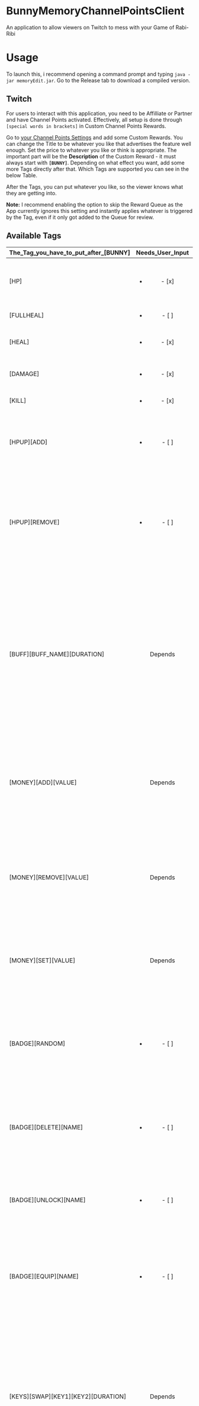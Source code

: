 # BunnyMemoryChannelPointsClient
An application to allow viewers on Twitch to mess with your Game of Rabi-Ribi

# Usage
To launch this, i recommend opening a command prompt and typing ``java -jar memoryEdit.jar``.
Go to the Release tab to download a compiled version.

## Twitch
For users to interact with this application, you need to be Affilliate or Partner and have
Channel Points activated. Effectively, all setup is done through ``[special words in brackets]``
in Custom Channel Points Rewards.

Go to [your Channel Points Settings](https://dashboard.twitch.tv/community/channel-points/rewards)
and add some Custom Rewards. You can change the Title to be whatever you like that advertises
the feature well enough. Set the price to whatever you like or think is appropriate.
The important part will be the **Description** of the Custom Reward - it must always start with
**``[BUNNY]``**. Depending on what effect you want, add some more Tags directly after that. Which
Tags are supported you can see in the below Table.

After the Tags, you can put whatever you like, so the viewer knows what they are getting into.

**Note:** I recommend enabling the option to skip the Reward Queue as the App currently
ignores this setting and instantly applies whatever is triggered by the Tag, even if it only
got added to the Queue for review.

## Available Tags
| The_Tag_you_have_to_put_after_[BUNNY] | Needs_User_Input | Description |
|------------------------------------|:----------------:|-------------|
| [HP] | <ul><li>- [x]  </li></ul>|Sets your current HP to whatever value the Viewer entered|
| [FULLHEAL] | <ul><li>- [ ] </li></ul>|Fully heals you*|
| [HEAL] | <ul><li>- [x]  </li></ul> | Heals you by the amount specified by the Viewer*|
| [DAMAGE] | <ul><li>- [x]  </li></ul> | Damages you by the amount specified by the Viewer|
| [KILL] | <ul><li>- [x]  </li></ul> | Kills you!|
| [HPUP][ADD] | <ul><li>- [ ] </li></ul> | Adds one of the unused Max HP Ups to your inventory, effectively increasing your Max HP.|
| [HPUP][REMOVE] | <ul><li>- [ ] </li></ul> | Removes one of the unused Max HP Ups from your inventory, effectively decreasing your Max HP (if you had one of the unused HP Ups applied before.)|
| [BUFF][BUFF_NAME][DURATION]| Depends | Applies a Buff or Debuff to you. See Table below for valid BUFF_NAMEs. Valid durations are ``REMOVE`` (to remove it), ``INSTANT``, ``SHORT``, ``MEDIUM``, ``LONG`` and ``VERYLONG``. If you set the duration to be ``CUSTOM``, the buff will be applied for the duration the viewer entered.|
| [MONEY][ADD][VALUE] | Depends | Gives you the amount of money specified by ``VALUE``. If ``VALUE`` is ``CUSTOM``, you get the amount of money specified by the viewer instead.|
| [MONEY][REMOVE][VALUE] | Depends | Removes the amount of money specified by ``VALUE`` from you. If ``VALUE`` is ``CUSTOM``, you lose the amount of money specified by the viewer instead.|
| [MONEY][SET][VALUE] | Depends | Just like the above two, just that it ``SET``s your money to the ``VALUE`` specified. May be ``CUSTOM``.|
| [BADGE][RANDOM] | <ul><li>- [ ] </li></ul> | Randomizes your entire Badge Inventory, randomly removing, deleting and equipping badges. Does not care about the Badge Point limit. |
| [BADGE][DELETE][NAME] | <ul><li>- [ ] </li></ul> | Entirely deletes the badge of name ``NAME`` from your inventory. See table below for valid ``NAME``s.|
| [BADGE][UNLOCK][NAME] | <ul><li>- [ ] </li></ul> | Unlocks the badge of name ``NAME`` for you. Unequips the Badge if it was equipped! See table below for valid ``NAME``s.|
| [BADGE][EQUIP][NAME] | <ul><li>- [ ] </li></ul> | Equips the badge of name ``NAME`` for you. Unlocks it if it was not unlocked before. See table below for valid ``NAME``s.|
| [KEYS][SWAP][KEY1][KEY2][DURATION] | Depends | Swaps the two specified ``KEY``s for ``DURATION`` seconds. ``DURATION`` may be ``CUSTOM``. See above. See below for valid ``KEY`` Names. Note that it can get pretty messy with multiple keyswaps for the same keys. Once all Key Swaps expire, the original Key Config will be restores.|

*Note: If you are killed and are still on the death screen, healing you will technically revive you!

## Available **BUFF_NAMES**
| Name |
|:---:|
|SPEED_DOWN|
|NUMB|
|POISON|
|ATTACK_DOWN|
|DEFENSE_DOWN|
|CURSED|
|STUNNED|
|BAN_SKILL|
|MANA_DOWN|
|FREEZE|
|BURN|
|ATTACK_UP|
|DEFENSE_UP|
|HP_RECOVER|
|SP_RECOVER|
|SHRINK|
|GIANT|
|ARREST|
|SPEED_UP|
|HALO|
|BADGE_COPY|
|NULL_MEELE|
|DEFENSE_BOOST|
|DEFENSE_DROP|
|STAMINA_DOWN|
|NULL_SLOW|
|SUPER_ARMOUR|
|QUAD_DAMAGE|
|DOUBLE_DAMAGE|
|SPEEDY|
|MAXHP_UP|
|MAXMP_UP|
|AMULET_CUT|
|HP_REGEN|
|MP_REGEN|
|GIVE_ATK_DOWN|
|GIVE_DEF_DOWN|
|UNSTABLE|
|BOOST_FAIL|
|HEX_CANCEL|
|LUCKY_SEVEN|
|QUICK_REFLEX|
|DEFENSE_BOOST_PLUS|
|ENDURANCE|
|FATIGUE|
|HALO_BOOST_1|
|HALO_BOOST_2|
|HALO_BOOST_3|
|99_REFLECT|
|SURVIVAL_INSTINCT|
|AMULET_DRAIN|
|MORTALITY|
|NO_BADGES|
|INSTANT_DEATH|
|HEALTH_ABSORB|
|POWER_ABSORB|
|300_REVENGE|
|BUNNY_LOVER|
|HEALING|
|T_MINUS_TWO|
|T_MINUS_ONE|
|ATTACK_BOOST|
|MEOW_RESPAWN|
|NULL|

## Available ``BADGE`` Names
| Name |
|:---:|
|HEALTH_UP|
|HEALTH_SURGE|
|MANA_UP|
|MANA_SURGE|
|CRISIS_BOOST|
|ATTACK_GROW|
|DEFENSE_GROW|
|ATTACK_TRADE|
|DEFENSE_TRADE|
|ARM_STRENGTH|
|CARROT_BOOST|
|WEAKEN|
|SELF_DEFENSE|
|ARMORED|
|LUCKY_SEVEN|
|HEX_CANCEL|
|PURE_LOVE|
|TOXIC_STRIKE|
|FRAME_CANCEL|
|HEALTH_WAGER|
|MANA_WAGER|
|STAMINA_PLUS|
|BLESSED|
|HITBOX_DOWN|
|CASHBACK|
|SURVIVAL|
|TOP_FORM|
|TOUGH_SKIN|
|ERINA_BADGE|
|RIBBON_BADGE|
|AUTO_TRIGGER|
|LILITHS_GIFT|

## Available ``KEY`` Names
| Name |
|:---:|
|UP|
|DOWN|
|LEFT|
|RIGHT|
|JUMP|
|MAGIC_ATTACK|
|MEELE_ATTACK|
|BOOST_ATTACK|
|CHANGE_MAGIC_TYPE_LEFT|
|CHANGE_MAGIC_TYPE_RIGHT|
|ITEM_MENU|
|AMULET|
|DASH|